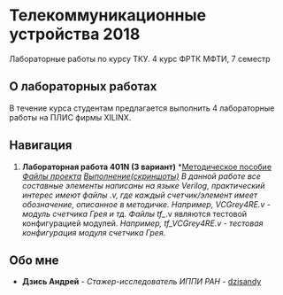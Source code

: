 # Телекоммуникационные устройства 2018
Лабораторные работы по курсу ТКУ. 
4 курс ФРТК МФТИ, 7 семестр

## О лабораторных работах
В течение курса студентам предлагается выполнить 4 лабораторные работы на ПЛИС фирмы XILINX.

## Навигация
1. **Лабораторная работа 401N (3 вариант)**
*[Методическое пособие](https://github.com/dzisandy/TCD/blob/master/Materials/PDF_Lab_TKU_2018/Lab401_170907.pdf) 
*[Файлы проекта](https://github.com/dzisandy/TCD/tree/master/Lab401N) *[Выполнение(скриншоты)](https://github.com/dzisandy/TCD/tree/master/Lab401N/401N%20pictures)
В данной работе все составные элементы написаны на языке Verilog, практический интерес имеют файлы *.v, где каждый счетчик/элемент имеет обозначение, описанное в методичке. *Например, VCGrey4RE.v - модуль счетчика Грея и тд.* Файлы tf_***.v являются тестовой конфигурацией модулей.  *Например, tf_VCGrey4RE.v - тестовая конфигурация модуля счетчика Грея.* 


## Обо мне
* **Дзись Андрей** - *Стажер-исследователь ИППИ РАН* - [dzisandy](https://github.com/dzisandy)


